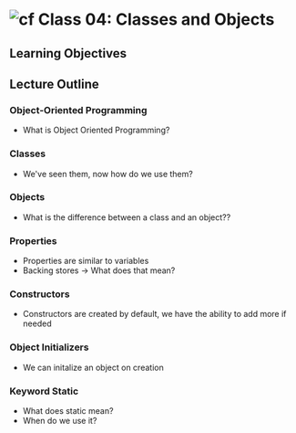 ![cf](http://i.imgur.com/7v5ASc8.png) Class 04: Classes and Objects
=====================================

## Learning Objectives

## Lecture Outline

### Object-Oriented Programming
- What is Object Oriented Programming?

### Classes
- We've seen them, now how do we use them?

### Objects
- What is the difference between a class and an object??

### Properties
- Properties are similar to variables
- Backing stores -> What does that mean?

### Constructors
- Constructors are created by default, we have the ability to add more if needed

### Object Initializers
- We can initalize an object on creation

### Keyword Static
- What does static mean?
- When do we use it?
